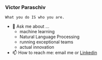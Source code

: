 ### Victor Paraschiv
`What you do IS who you are.`


- 💬 Ask me about ...
  - machine learning
  - Natural Language Processing
  - running exceptional teams
  - actual innovation
- 📫 How to reach me: email me or [Linkedin](https://www.linkedin.com/in/victor-para/)


